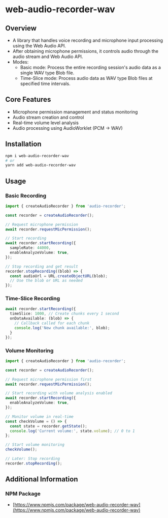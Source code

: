 # web-audio-recorder-wav

## Overview
- A library that handles voice recording and microphone input processing using the Web Audio API.
- After obtaining microphone permissions, it controls audio through the audio stream and Web Audio API.
- Modes:
  - Basic mode: Process the entire recording session's audio data as a single WAV type Blob file.
  - Time-Slice mode: Process audio data as WAV type Blob files at specified time intervals.

## Core Features
- Microphone permission management and status monitoring
- Audio stream creation and control
- Real-time volume level analysis
- Audio processing using AudioWorklet (PCM -> WAV)

## Installation
```bash
npm i web-audio-recorder-wav
# or
yarn add web-audio-recorder-wav
```

## Usage
### Basic Recording
```typescript
import { createAudioRecorder } from 'audio-recorder';

const recorder = createAudioRecorder();

// Request microphone permission
await recorder.requestMicPermission();

// Start recording
await recorder.startRecording({
  sampleRate: 44000,
  enableAnalyzeVolume: true,
});

// Stop recording and get result
recorder.stopRecording((blob) => {
  const audioUrl = URL.createObjectURL(blob);
  // Use the blob or URL as needed
});
```

### Time-Slice Recording
```ts
await recorder.startRecording({
  timeSlice: 1000, // Create chunks every 1 second
  onDataAvailable: (blob) => {
    // Callback called for each chunk
    console.log('New chunk available:', blob);
  }
});
```

### Volume Monitoring
```ts
import { createAudioRecorder } from 'audio-recorder';

const recorder = createAudioRecorder();

// Request microphone permission first
await recorder.requestMicPermission();

// Start recording with volume analysis enabled
await recorder.startRecording({
  enableAnalyzeVolume: true,
});

// Monitor volume in real-time
const checkVolume = () => {
  const state = recorder.getState();
  console.log('Current volume:', state.volume); // 0 to 1
};

// Start volume monitoring
checkVolume();

// Later: Stop recording
recorder.stopRecording();
```

## Additional Information
### NPM Package
- [https://www.npmjs.com/package/web-audio-recorder-wav](https://www.npmjs.com/package/web-audio-recorder-wav)

